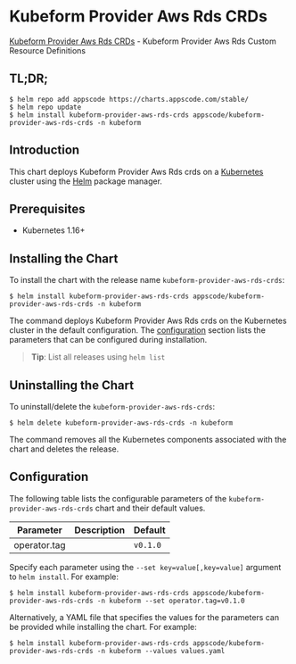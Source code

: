 # Kubeform Provider Aws Rds CRDs

[Kubeform Provider Aws Rds CRDs](https://github.com/kubeform) - Kubeform Provider Aws Rds Custom Resource Definitions

## TL;DR;

```console
$ helm repo add appscode https://charts.appscode.com/stable/
$ helm repo update
$ helm install kubeform-provider-aws-rds-crds appscode/kubeform-provider-aws-rds-crds -n kubeform
```

## Introduction

This chart deploys Kubeform Provider Aws Rds crds on a [Kubernetes](http://kubernetes.io) cluster using the [Helm](https://helm.sh) package manager.

## Prerequisites

- Kubernetes 1.16+

## Installing the Chart

To install the chart with the release name `kubeform-provider-aws-rds-crds`:

```console
$ helm install kubeform-provider-aws-rds-crds appscode/kubeform-provider-aws-rds-crds -n kubeform
```

The command deploys Kubeform Provider Aws Rds crds on the Kubernetes cluster in the default configuration. The [configuration](#configuration) section lists the parameters that can be configured during installation.

> **Tip**: List all releases using `helm list`

## Uninstalling the Chart

To uninstall/delete the `kubeform-provider-aws-rds-crds`:

```console
$ helm delete kubeform-provider-aws-rds-crds -n kubeform
```

The command removes all the Kubernetes components associated with the chart and deletes the release.

## Configuration

The following table lists the configurable parameters of the `kubeform-provider-aws-rds-crds` chart and their default values.

|  Parameter   | Description | Default  |
|--------------|-------------|----------|
| operator.tag |             | `v0.1.0` |


Specify each parameter using the `--set key=value[,key=value]` argument to `helm install`. For example:

```console
$ helm install kubeform-provider-aws-rds-crds appscode/kubeform-provider-aws-rds-crds -n kubeform --set operator.tag=v0.1.0
```

Alternatively, a YAML file that specifies the values for the parameters can be provided while
installing the chart. For example:

```console
$ helm install kubeform-provider-aws-rds-crds appscode/kubeform-provider-aws-rds-crds -n kubeform --values values.yaml
```
